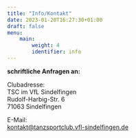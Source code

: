 ```yaml
---
title: "Info/Kontakt"
date: 2023-01-20T16:27:30+01:00
draft: false
menu:
    main:
        weight: 4
        identifier: info
---
```


**schriftliche Anfragen an:**

Clubadresse:  
TSC im VfL Sindelfingen  
Rudolf-Harbig-Str. 6  
71063 Sindelfingen

E-Mail:  
[kontakt@tanzsportclub.vfl-sindelfingen.de](mailto:kontakt@tanzsportclub.vfl-sindelfingen.de)
